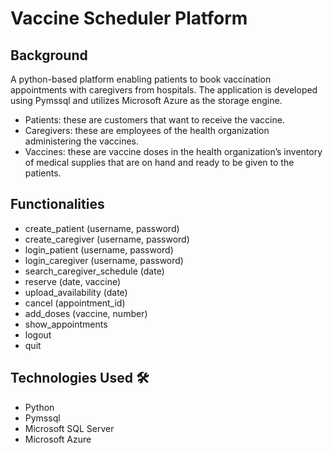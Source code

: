 # Vaccine Scheduler Platform

## Background
A python-based platform enabling patients to book vaccination appointments with caregivers from hospitals. The application is developed using Pymssql and utilizes Microsoft Azure as the storage engine.
* Patients: these are customers that want to receive the vaccine.
* Caregivers: these are employees of the health organization administering the vaccines.
* Vaccines: these are vaccine doses in the health organization’s inventory of medical supplies that are on hand and ready to be given to the patients.


## Functionalities
- create_patient (username, password)
- create_caregiver (username, password)
- login_patient (username, password)
- login_caregiver (username, password)
- search_caregiver_schedule (date)
- reserve (date, vaccine)
- upload_availability (date)
- cancel (appointment_id)
- add_doses (vaccine, number)
- show_appointments
- logout
- quit


## Technologies Used 🛠️
- Python
- Pymssql
- Microsoft SQL Server
- Microsoft Azure

